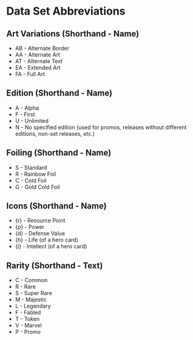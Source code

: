 # Data Set Abbreviations

## Art Variations (Shorthand - Name)
* AB - Alternate Border
* AA - Alternate Art
* AT - Alternate Text
* EA - Extended Art
* FA - Full Art

## Edition (Shorthand - Name)
* A - Alpha
* F - First
* U - Unlimited
* N - No specified edition (used for promos, releases without different editions, non-set releases, etc.)

## Foiling (Shorthand - Name)
* S - Standard
* R - Rainbow Foil
* C - Cold Foil
* G - Gold Cold Foil

## Icons (Shorthand - Name)
* {r}  - Resource Point
* {p} - Power
* {d} - Defense Value
* {h} - Life (of a hero card)
* {i} - Intellect (of a hero card)

## Rarity (Shorthand - Text)
* C - Common
* R - Rare
* S - Super Rare
* M - Majestic
* L - Legendary
* F - Fabled
* T - Token
* V - Marvel
* P - Promo